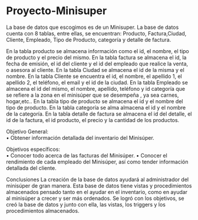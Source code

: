 # Proyecto-Minisuper
La base de datos que escogimos es de un Minisuper. La base de datos cuenta con 8 tablas, entre ellas, se encuentran: Producto, Factura,Ciudad, Cliente, Empleado, Tipo de Producto, categoría y detalle de factura. 

En la tabla producto se almacena información como el id, el nombre, el tipo de producto y el precio del mismo. 
En la tabla factura se almacena el id, la fecha de emisión, el id del cliente y el id del empleado que realice la venta, o asesora al cliente. 
En la tabla Ciudad se almacena el id de la misma y el nombre. 
En la tabla Cliente se encuentra el id, el nombre, el apellido 1, el apellido 2, el teléfono, el email y el id de la ciudad. 
En la tabla Empleado se almacena el id del mismo, el nombre, apellido, teléfono y id categoría que se refiere a la zona en el minisúper que se desempeña , ya sea carnes, hogar,etc.. 
En la tabla tipo de producto se almacena el id y el nombre del tipo de producto. 
En la tabla categoría se alma almacena el id y el nombre de la categoría. 
En la tabla detalle de factura se almacena el id del detalle, el id de la factura, el id producto, el precio y la cantidad de los productos. 
 
Objetivo General:  
•	Obtener información detallada del inventario del Minisúper. 
 
Objetivos específicos:  
•	Conocer todo acerca de las facturas del Minisúper. 
•	Conocer el rendimiento de cada empleado del Minisúper, así como tender información detallada del cliente. 
 

 
 Conclusiones 
	La creación de la base de datos ayudará al administrador del minisúper de gran manera. Esta base de datos tiene vistas y procedimientos almacenados pensado tanto en el ayudar en el inventario, como en ayudar al minisúper a crecer y ser más ordenados.
	Se logró con los objetivos, se creó la base de datos y junto con ella, las vistas, los triggers y los procedimientos almacenados.
 
 
 
 
 
